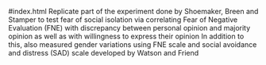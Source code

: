 #index.html
Replicate part of the experiment done by Shoemaker, Breen and Stamper to test fear of social isolation via correlating Fear of Negative Evaluation (FNE) with discrepancy between personal opinion and majority opinion as well as with willingness to express their opinion In addition to this, also measured gender variations using FNE scale and social avoidance and distress (SAD) scale developed by Watson and Friend
